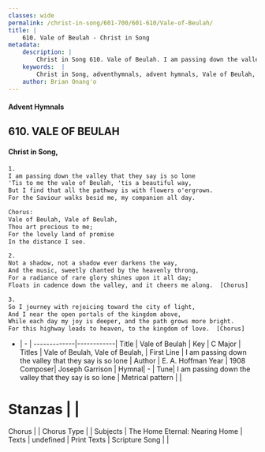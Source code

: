 ```yaml
---
classes: wide
permalink: /christ-in-song/601-700/601-610/Vale-of-Beulah/
title: |
    610. Vale of Beulah - Christ in Song
metadata:
    description: |
        Christ in Song 610. Vale of Beulah. I am passing down the valley that they say is so lone 'Tis to me the vale of Beulah, 'tis a beautiful way, But I find that all the pathway is with flowers o'ergrown. For the Saviour walks besid me, my companion all day. Chorus: Vale of Beulah, Vale of Beulah, Thou art precious to me; For the lovely land of promise In the distance I see.
    keywords:  |
        Christ in Song, adventhymnals, advent hymnals, Vale of Beulah, I am passing down the valley that they say is so lone. Vale of Beulah, Vale of Beulah,
    author: Brian Onang'o
---
```


#### Advent Hymnals
## 610. VALE OF BEULAH
####  Christ in Song,

```txt
1.
I am passing down the valley that they say is so lone
'Tis to me the vale of Beulah, 'tis a beautiful way,
But I find that all the pathway is with flowers o'ergrown.
For the Saviour walks besid me, my companion all day.

Chorus:
Vale of Beulah, Vale of Beulah,
Thou art precious to me;
For the lovely land of promise
In the distance I see.

2.
Not a shadow, not a shadow ever darkens the way,
And the music, sweetly chanted by the heavenly throng,
For a radiance of rare glory shines upon it all day;
Floats in cadence down the valley, and it cheers me along.  [Chorus]

3.
So I journey with rejoicing toward the city of light,
And I near the open portals of the kingdom above,
While each day my joy is deeper, and the path grows more bright.
For this highway leads to heaven, to the kingdom of love.  [Chorus]


```

- |   -  |
-------------|------------|
Title | Vale of Beulah |
Key | C Major |
Titles | Vale of Beulah, Vale of Beulah, |
First Line | I am passing down the valley that they say is so lone |
Author | E. A. Hoffman
Year | 1908
Composer| Joseph Garrison |
Hymnal|  - |
Tune| I am passing down the valley that they say is so lone |
Metrical pattern | |
# Stanzas |  |
Chorus |  |
Chorus Type |  |
Subjects | The Home Eternal: Nearing Home |
Texts | undefined |
Print Texts | 
Scripture Song |  |
    

